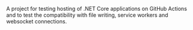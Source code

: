 A project for testing hosting of .NET Core applications on GitHub Actions and to test the compatibility with file writing, service workers and websocket connections.